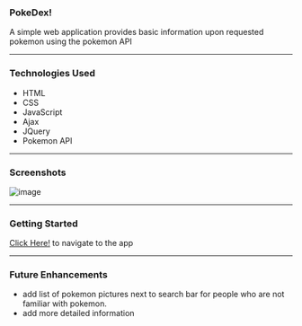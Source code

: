 ### PokeDex!

A simple web application provides basic information upon requested pokemon using the pokemon API

---

### Technologies Used

 - HTML
 - CSS
 - JavaScript
 - Ajax
 - JQuery
 - Pokemon API

---

### Screenshots

![image](https://user-images.githubusercontent.com/104465292/168234007-84b64266-861b-46e6-9d41-4e8b9a08b8a7.png)

---

### Getting Started

[Click Here!]() to navigate to the app

---

### Future Enhancements

  - add list of pokemon pictures next to search bar for people who are not familiar with pokemon.
  - add more detailed information 

